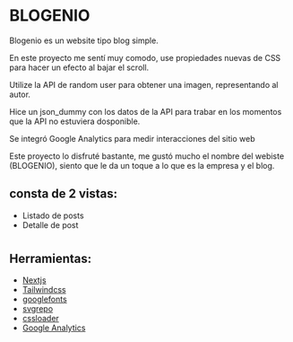 
# BLOGENIO
Blogenio es un website tipo blog simple.

En este proyecto me sentí muy comodo, use propiedades nuevas de CSS para hacer un efecto al bajar el scroll.

Utilize la API de random user para obtener una imagen, representando al autor.

Hice un json_dummy con los datos de la API para trabar en los momentos que la API no estuviera dosponible.

Se integró Google Analytics para medir interacciones del sitio web

Este proyecto lo disfruté bastante, me gustó mucho el nombre del webiste (BLOGENIO), siento que le da un toque a lo que es la empresa y el blog.

## consta de 2 vistas:
- Listado de posts
- Detalle de post
#
## Herramientas:
- [Nextjs](https://nextjs.org/?uwu=true)
- [Tailwindcss](https://tailwindcss.com/)
- [googlefonts](https://fonts.google.com/)
- [svgrepo](https://www.svgrepo.com/)
- [cssloader](https://cssloaders.github.io/)
- [Google Analytics](https://analytics.google.com/)




